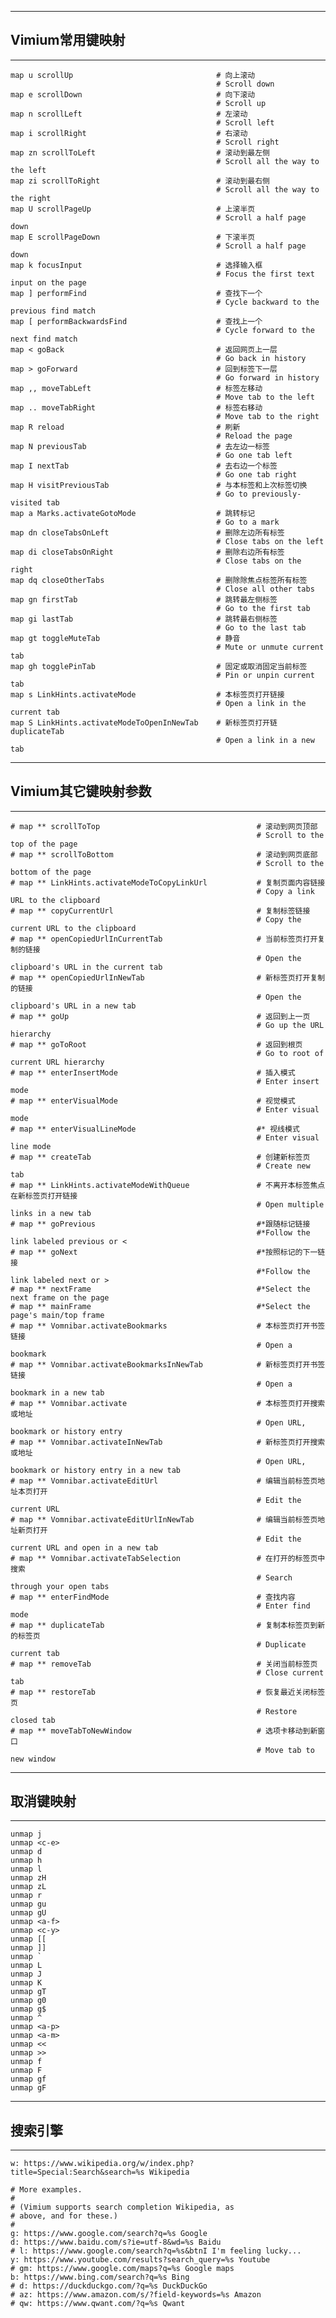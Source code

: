 ------------
##  Vimium常用键映射
------------
    map u scrollUp                                # 向上滚动
                                                  # Scroll down
    map e scrollDown                              # 向下滚动
                                                  # Scroll up
    map n scrollLeft                              # 左滚动
                                                  # Scroll left
    map i scrollRight                             # 右滚动
                                                  # Scroll right
    map zn scrollToLeft                           # 滚动到最左侧
                                                  # Scroll all the way to the left
    map zi scrollToRight                          # 滚动到最右侧
                                                  # Scroll all the way to the right
    map U scrollPageUp                            # 上滚半页
                                                  # Scroll a half page down
    map E scrollPageDown                          # 下滚半页
                                                  # Scroll a half page down
    map k focusInput                              # 选择输入框
                                                  # Focus the first text input on the page
    map ] performFind                             # 查找下一个
                                                  # Cycle backward to the previous find match
    map [ performBackwardsFind                    # 查找上一个
                                                  # Cycle forward to the next find match
    map < goBack                                  # 返回网页上一层
                                                  # Go back in history
    map > goForward                               # 回到标签下一层
                                                  # Go forward in history
    map ,, moveTabLeft                            # 标签左移动
                                                  # Move tab to the left
    map .. moveTabRight                           # 标签右移动
                                                  # Move tab to the right
    map R reload                                  # 刷新
                                                  # Reload the page
    map N previousTab                             # 去左边一标签
                                                  # Go one tab left
    map I nextTab                                 # 去右边一个标签
                                                  # Go one tab right
    map H visitPreviousTab                        # 与本标签和上次标签切换
                                                  # Go to previously-visited tab 
    map a Marks.activateGotoMode                  # 跳转标记
                                                  # Go to a mark
    map dn closeTabsOnLeft                        # 删除左边所有标签
                                                  # Close tabs on the left
    map di closeTabsOnRight                       # 删除右边所有标签
                                                  # Close tabs on the right
    map dq closeOtherTabs                         # 删除除焦点标签所有标签
                                                  # Close all other tabs
    map gn firstTab                               # 跳转最左侧标签
                                                  # Go to the first tab
    map gi lastTab                                # 跳转最右侧标签
                                                  # Go to the last tab
    map gt toggleMuteTab                          # 静音
                                                  # Mute or unmute current tab
    map gh togglePinTab                           # 固定或取消固定当前标签
                                                  # Pin or unpin current tab
    map s LinkHints.activateMode                  # 本标签页打开链接
                                                  # Open a link in the current tab
    map S LinkHints.activateModeToOpenInNewTab    # 新标签页打开链duplicateTab 
                                                  # Open a link in a new tab
----------------
##  Vimium其它键映射参数
----------------
    # map ** scrollToTop                                   # 滚动到网页顶部
                                                           # Scroll to the top of the page
    # map ** scrollToBottom                                # 滚动到网页底部
                                                           # Scroll to the bottom of the page
    # map ** LinkHints.activateModeToCopyLinkUrl           # 复制页面内容链接
                                                           # Copy a link URL to the clipboard
    # map ** copyCurrentUrl                                # 复制标签链接
                                                           # Copy the current URL to the clipboard
    # map ** openCopiedUrlInCurrentTab                     # 当前标签页打开复制的链接
                                                           # Open the clipboard's URL in the current tab
    # map ** openCopiedUrlInNewTab                         # 新标签页打开复制的链接
                                                           # Open the clipboard's URL in a new tab
    # map ** goUp                                          # 返回到上一页
                                                           # Go up the URL hierarchy
    # map ** goToRoot                                      # 返回到根页
                                                           # Go to root of current URL hierarchy
    # map ** enterInsertMode                               # 插入模式
                                                           # Enter insert mode
    # map ** enterVisualMode                               # 视觉模式 
                                                           # Enter visual mode
    # map ** enterVisualLineMode                           #* 视线模式
                                                           # Enter visual line mode
    # map ** createTab                                     # 创建新标签页
                                                           # Create new tab
    # map ** LinkHints.activateModeWithQueue               # 不离开本标签焦点在新标签页打开链接
                                                           # Open multiple links in a new tab
    # map ** goPrevious                                    #*跟随标记链接
                                                           #*Follow the link labeled previous or < 
    # map ** goNext                                        #*按照标记的下一链接
                                                           #*Follow the link labeled next or >
    # map ** nextFrame                                     #*Select the next frame on the page
    # map ** mainFrame                                     #*Select the page's main/top frame
    # map ** Vomnibar.activateBookmarks                    # 本标签页打开书签链接
                                                           # Open a bookmark
    # map ** Vomnibar.activateBookmarksInNewTab            # 新标签页打开书签链接
                                                           # Open a bookmark in a new tab
    # map ** Vomnibar.activate                             # 本标签页打开搜索或地址
                                                           # Open URL, bookmark or history entry
    # map ** Vomnibar.activateInNewTab                     # 新标签页打开搜索或地址
                                                           # Open URL, bookmark or history entry in a new tab
    # map ** Vomnibar.activateEditUrl                      # 编辑当前标签页地址本页打开
                                                           # Edit the current URL
    # map ** Vomnibar.activateEditUrlInNewTab              # 编辑当前标签页地址新页打开
                                                           # Edit the current URL and open in a new tab
    # map ** Vomnibar.activateTabSelection                 # 在打开的标签页中搜索
                                                           # Search through your open tabs
    # map ** enterFindMode                                 # 查找内容
                                                           # Enter find mode
    # map ** duplicateTab                                  # 复制本标签页到新的标签页
                                                           # Duplicate current tab
    # map ** removeTab                                     # 关闭当前标签页
                                                           # Close current tab
    # map ** restoreTab                                    # 恢复最近关闭标签页
                                                           # Restore closed tab
    # map ** moveTabToNewWindow                            # 选项卡移动到新窗口
                                                           # Move tab to new window

------------
## 取消键映射
 -----------
    unmap j
    unmap <c-e>
    unmap d
    unmap h
    unmap l
    unmap zH
    unmap zL
    unmap r
    unmap gu
    unmap gU
    unmap <a-f>
    unmap <c-y>
    unmap [[
    unmap ]]
    unmap ` 
    unmap L
    unmap J
    unmap K
    unmap gT
    unmap g0
    unmap g$
    unmap ^
    unmap <a-p>
    unmap <a-m>
    unmap <<
    unmap >>
    unmap f
    unmap F
    unmap gf
    unmap gF

------------
## 搜索引擎
------------
    w: https://www.wikipedia.org/w/index.php?title=Special:Search&search=%s Wikipedia
    
    # More examples.
    #
    # (Vimium supports search completion Wikipedia, as
    # above, and for these.)
    #
    g: https://www.google.com/search?q=%s Google
    d: https://www.baidu.com/s?ie=utf-8&wd=%s Baidu
    # l: https://www.google.com/search?q=%s&btnI I'm feeling lucky...
    y: https://www.youtube.com/results?search_query=%s Youtube
    # gm: https://www.google.com/maps?q=%s Google maps
    b: https://www.bing.com/search?q=%s Bing
    # d: https://duckduckgo.com/?q=%s DuckDuckGo
    # az: https://www.amazon.com/s/?field-keywords=%s Amazon
    # qw: https://www.qwant.com/?q=%s Qwant

